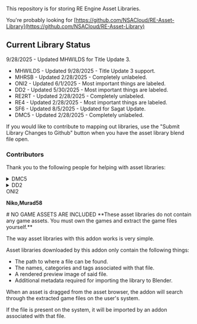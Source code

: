 This repository is for storing RE Engine Asset Libraries.

You're probably looking for [https://github.com/NSACloud/RE-Asset-Library](https://github.com/NSACloud/RE-Asset-Library)

## Current Library Status

9/28/2025 - Updated MHWILDS for Title Update 3.

* MHWILDS - Updated 9/28/2025 - Title Update 3 support.
* MHRSB - Updated 2/28/2025 - Completely unlabeled.
* ONI2 - Updated 6/1/2025 - Most important things are labeled.
* DD2 - Updated 5/30/2025 - Most important things are labeled.
* RE2RT - Updated 2/28/2025 - Completely unlabeled.
* RE4 - Updated 2/28/2025 - Most important things are labeled.
* SF6 - Updated 8/5/2025 - Updated for Sagat Update.
* DMC5 - Updated 2/28/2025 - Completely unlabeled.

If you would like to contribute to mapping out libraries, use the "Submit Library Changes to Github" button when you have the asset library blend file open.

### Contributors</summary>
Thank you to the following people for helping with asset libraries: 
<details>
<summary>DMC5</summary>

**Che, vainiuss1**
    
</details>

<details>
<summary>DD2</summary>

**shadowcookie**
    
</details>
<summary>ONI2</summary>

**Niko,Murad58**
    
</details>
# NO GAME ASSETS ARE INCLUDED
**These asset libraries do not contain any game assets. You must own the games and extract the game files yourself.**

The way asset libraries with this addon works is very simple.

Asset libraries downloaded by this addon only contain the following things:
* The path to where a file can be found.
* The names, categories and tags associated with that file.
* A rendered preview image of said file.
* Additional metadata required for importing the library to Blender.

When an asset is dragged from the asset browser, the addon will search through the extracted game files on the user's system.

If the file is present on the system, it will be imported by an addon associated with that file.